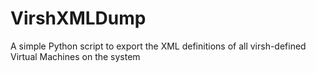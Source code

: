VirshXMLDump
============

A simple Python script to export the XML definitions of all virsh-defined Virtual Machines on the system
